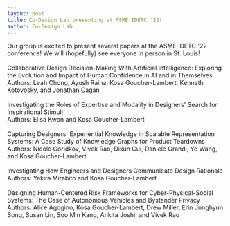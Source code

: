 ```yaml
---
layout: post
title: Co-Design Lab presenting at ASME IDETC '22!
author: Co-Design Lab
---
```


Our group is excited to present several papers at the ASME IDETC '22 conference! We will (hopefully) see everyone in person in St. Louis!
<br>
<br>
Collaborative Design Decision-Making With Artificial Intelligence: Exploring the Evolution and Impact of Human Confidence in AI and in Themselves  
Authors: Leah Chong, Ayush Raina, Kosa Goucher-Lambert, Kenneth Kotovosky, and Jonathan Cagan 
<br>
<br>
Investigating the Roles of Expertise and Modality in Designers' Search for Inspirational Stimuli  
Authors: Elisa Kwon and Kosa Goucher-Lambert
<br>
<br>
Capturing Designers' Experiential Knowledge in Scalable Representation Systems: A Case Study of Knowledge Graphs for Product Teardowns  
Authors: Nicole Goridkov, Vivek Rao, Dixun Cui, Daniele Grandi, Ye Wang, and Kosa Goucher-Lambert
<br>
<br>
Investigating How Engineers and Designers Communicate Design Rationale  
Authors: Yakira Mirabito and Kosa Goucher-Lambert
<br>
<br>
Designing Human-Centered Risk Frameworks for Cyber-Physical-Social Systems: The Case of Autonomous Vehicles and Bystander Privacy  
Authors: Alice Agogino, Kosa Goucher-Lambert, Drew Miller, Erin Junghyun Song, Susan Lin, Soo Min Kang, Ankita Joshi, and Vivek Rao
